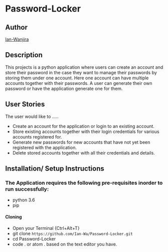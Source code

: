 # Password-Locker

## Author

[Ian-Wanjira](https://github.com/Ian-Wa)

## Description

This projects is a python application where users  can create an  account and store their password in the case they want to manage their passwords by storing them under one account. Here one account can have multiple accounts together with their passwords. A user can generate their own password or have the application generate one for  them. 

## User Stories
The user would like to ..... 
* Create an account for the application or login to an existing account.
* Store existing accounts together with their login credentials for various accounts registered for.
* Generate new passwords for new accounts that have not yet been registered with the application.
* Delete stored accounts together with all their credentials and details.

## Installation/ Setup Instructions
### The Application requires the following pre-requisites inorder to run successfully:
* python 3.6
* pip

#### Cloning
* Open your Terminal {Ctrl+Alt+T}
* git clone ```https://github.com/Ian-Wa/Password-Locker.git```
* cd Password-Locker
* code . or atom . based on the text editor you have.